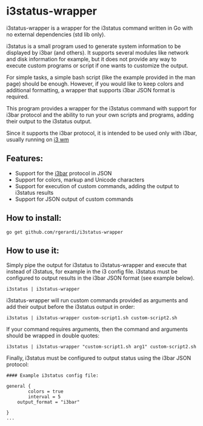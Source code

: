 # i3status-wrapper

i3status-wrapper is a wrapper for the i3status command written in Go with no external dependencies (std lib only).

i3status is a small program used to generate system information to be displayed by i3bar (and others). It supports several modules like network and disk  information for example, but it does not provide any way to execute custom programs or script if one wants to customize the output.

For simple tasks, a simple bash script (like the example provided in the man page) should be enough. However, if you would like to keep colors and additional formatting, a wrapper that supports i3bar JSON format is required.

This program provides a wrapper for the i3status command with support for i3bar protocol and the ability to run your own scripts and programs, adding their output to the i3status output.

Since it supports the i3bar protocol, it is intended to be used only with i3bar, usually running on [i3 wm](https://i3wm.org/)

## Features:
* Support for the [i3bar](https://i3wm.org/docs/i3bar-protocol.html) protocol in JSON
* Support for colors, markup and Unicode characters
* Support for execution of custom commands, adding the output to i3status results
* Support for JSON output of custom commands

## How to install:
```
go get github.com/rgerardi/i3status-wrapper
```

## How to use it:
Simply pipe the output for i3status to i3status-wrapper and execute that instead of i3status, for example in the i3 config file. i3status must be configured to output results in the i3bar JSON format (see example below).

```
i3status | i3status-wrapper
```

i3status-wrapper will run custom commands provided as arguments and add their output before the i3status output in order:

```
i3status | i3status-wrapper custom-script1.sh custom-script2.sh
```

If your command requires arguments, then the command and arguments should be wrapped in double quotes:

```
i3status | i3status-wrapper "custom-script1.sh arg1" custom-script2.sh
```

Finally, i3status must be configured to output status using the i3bar JSON protocol:

```
#### Example i3status config file:

general {
        colors = true
        interval = 5
	output_format = "i3bar"

}
...

``` 
